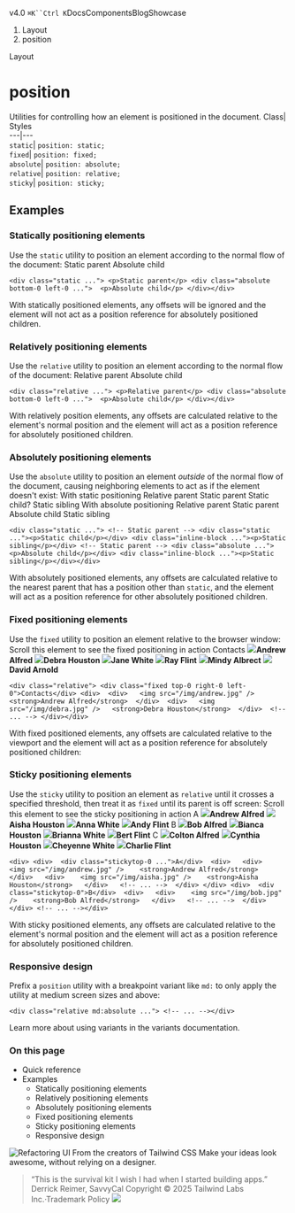 v4.0
`⌘K``Ctrl K`DocsComponentsBlogShowcase
  1. Layout
  2. position


Layout
# position
Utilities for controlling how an element is positioned in the document.
Class| Styles  
---|---  
`static`| `position: static;`  
`fixed`| `position: fixed;`  
`absolute`| `position: absolute;`  
`relative`| `position: relative;`  
`sticky`| `position: sticky;`  
## Examples
### Statically positioning elements
Use the `static` utility to position an element according to the normal flow of the document:
Static parent
Absolute child
```
<div class="static ..."> <p>Static parent</p> <div class="absolute bottom-0 left-0 ...">  <p>Absolute child</p> </div></div>
```

With statically positioned elements, any offsets will be ignored and the element will not act as a position reference for absolutely positioned children.
### Relatively positioning elements
Use the `relative` utility to position an element according to the normal flow of the document:
Relative parent
Absolute child
```
<div class="relative ..."> <p>Relative parent</p> <div class="absolute bottom-0 left-0 ...">  <p>Absolute child</p> </div></div>
```

With relatively position elements, any offsets are calculated relative to the element's normal position and the element will act as a position reference for absolutely positioned children.
### Absolutely positioning elements
Use the `absolute` utility to position an element _outside_ of the normal flow of the document, causing neighboring elements to act as if the element doesn't exist:
With static positioning
Relative parent
Static parent
Static child?
Static sibling
With absolute positioning
Relative parent
Static parent
Absolute child
Static sibling
```
<div class="static ..."> <!-- Static parent --> <div class="static ..."><p>Static child</p></div> <div class="inline-block ..."><p>Static sibling</p></div> <!-- Static parent --> <div class="absolute ..."><p>Absolute child</p></div> <div class="inline-block ..."><p>Static sibling</p></div></div>
```

With absolutely positioned elements, any offsets are calculated relative to the nearest parent that has a position other than `static`, and the element will act as a position reference for other absolutely positioned children.
### Fixed positioning elements
Use the `fixed` utility to position an element relative to the browser window:
Scroll this element to see the fixed positioning in action
Contacts
![](https://images.unsplash.com/photo-1501196354995-cbb51c65aaea?ixlib=rb-1.2.1&ixid=MnwxMjA3fDB8MHxwaG90by1wYWdlfHx8fGVufDB8fHx8&auto=format&fit=facearea&facepad=4&w=256&h=256&q=80)**Andrew Alfred**
![](https://images.unsplash.com/photo-1531123897727-8f129e1688ce?ixlib=rb-1.2.1&ixid=MnwxMjA3fDB8MHxwaG90by1wYWdlfHx8fGVufDB8fHx8&auto=format&fit=facearea&facepad=4&w=256&h=256&q=80)**Debra Houston**
![](https://images.unsplash.com/photo-1517841905240-472988babdf9?ixlib=rb-1.2.1&ixid=MnwxMjA3fDB8MHxwaG90by1wYWdlfHx8fGVufDB8fHx8&auto=format&fit=facearea&facepad=4&w=256&h=256&q=80)**Jane White**
![](https://images.unsplash.com/photo-1531427186611-ecfd6d936c79?ixlib=rb-1.2.1&ixid=MnwxMjA3fDB8MHxwaG90by1wYWdlfHx8fGVufDB8fHx8&auto=format&fit=facearea&facepad=4&w=256&h=256&q=80)**Ray Flint**
![](https://images.unsplash.com/photo-1580489944761-15a19d654956?ixlib=rb-1.2.1&ixid=MnwxMjA3fDB8MHxwaG90by1wYWdlfHx8fGVufDB8fHx8&auto=format&fit=facearea&facepad=4&w=256&h=256&q=80)**Mindy Albrect**
![](https://images.unsplash.com/photo-1492562080023-ab3db95bfbce?ixlib=rb-1.2.1&ixid=MnwxMjA3fDB8MHxwaG90by1wYWdlfHx8fGVufDB8fHx8&auto=format&fit=facearea&facepad=4&w=256&h=256&q=80)**David Arnold**
```
<div class="relative"> <div class="fixed top-0 right-0 left-0">Contacts</div> <div>  <div>   <img src="/img/andrew.jpg" />   <strong>Andrew Alfred</strong>  </div>  <div>   <img src="/img/debra.jpg" />   <strong>Debra Houston</strong>  </div>  <!-- ... --> </div></div>
```

With fixed positioned elements, any offsets are calculated relative to the viewport and the element will act as a position reference for absolutely positioned children:
### Sticky positioning elements
Use the `sticky` utility to position an element as `relative` until it crosses a specified threshold, then treat it as `fixed` until its parent is off screen:
Scroll this element to see the sticky positioning in action
A
![](https://images.unsplash.com/photo-1501196354995-cbb51c65aaea?ixlib=rb-1.2.1&ixid=MnwxMjA3fDB8MHxwaG90by1wYWdlfHx8fGVufDB8fHx8&auto=format&fit=facearea&facepad=4&w=256&h=256&q=80)**Andrew Alfred**
![](https://images.unsplash.com/photo-1531123897727-8f129e1688ce?ixlib=rb-1.2.1&ixid=MnwxMjA3fDB8MHxwaG90by1wYWdlfHx8fGVufDB8fHx8&auto=format&fit=facearea&facepad=4&w=256&h=256&q=80)**Aisha Houston**
![](https://images.unsplash.com/photo-1517841905240-472988babdf9?ixlib=rb-1.2.1&ixid=MnwxMjA3fDB8MHxwaG90by1wYWdlfHx8fGVufDB8fHx8&auto=format&fit=facearea&facepad=4&w=256&h=256&q=80)**Anna White**
![](https://images.unsplash.com/photo-1531427186611-ecfd6d936c79?ixlib=rb-1.2.1&ixid=MnwxMjA3fDB8MHxwaG90by1wYWdlfHx8fGVufDB8fHx8&auto=format&fit=facearea&facepad=4&w=256&h=256&q=80)**Andy Flint**
B
![](https://images.unsplash.com/photo-1501196354995-cbb51c65aaea?ixlib=rb-1.2.1&ixid=MnwxMjA3fDB8MHxwaG90by1wYWdlfHx8fGVufDB8fHx8&auto=format&fit=facearea&facepad=4&w=256&h=256&q=80)**Bob Alfred**
![](https://images.unsplash.com/photo-1531123897727-8f129e1688ce?ixlib=rb-1.2.1&ixid=MnwxMjA3fDB8MHxwaG90by1wYWdlfHx8fGVufDB8fHx8&auto=format&fit=facearea&facepad=4&w=256&h=256&q=80)**Bianca Houston**
![](https://images.unsplash.com/photo-1517841905240-472988babdf9?ixlib=rb-1.2.1&ixid=MnwxMjA3fDB8MHxwaG90by1wYWdlfHx8fGVufDB8fHx8&auto=format&fit=facearea&facepad=4&w=256&h=256&q=80)**Brianna White**
![](https://images.unsplash.com/photo-1531427186611-ecfd6d936c79?ixlib=rb-1.2.1&ixid=MnwxMjA3fDB8MHxwaG90by1wYWdlfHx8fGVufDB8fHx8&auto=format&fit=facearea&facepad=4&w=256&h=256&q=80)**Bert Flint**
C
![](https://images.unsplash.com/photo-1501196354995-cbb51c65aaea?ixlib=rb-1.2.1&ixid=MnwxMjA3fDB8MHxwaG90by1wYWdlfHx8fGVufDB8fHx8&auto=format&fit=facearea&facepad=4&w=256&h=256&q=80)**Colton Alfred**
![](https://images.unsplash.com/photo-1531123897727-8f129e1688ce?ixlib=rb-1.2.1&ixid=MnwxMjA3fDB8MHxwaG90by1wYWdlfHx8fGVufDB8fHx8&auto=format&fit=facearea&facepad=4&w=256&h=256&q=80)**Cynthia Houston**
![](https://images.unsplash.com/photo-1517841905240-472988babdf9?ixlib=rb-1.2.1&ixid=MnwxMjA3fDB8MHxwaG90by1wYWdlfHx8fGVufDB8fHx8&auto=format&fit=facearea&facepad=4&w=256&h=256&q=80)**Cheyenne White**
![](https://images.unsplash.com/photo-1531427186611-ecfd6d936c79?ixlib=rb-1.2.1&ixid=MnwxMjA3fDB8MHxwaG90by1wYWdlfHx8fGVufDB8fHx8&auto=format&fit=facearea&facepad=4&w=256&h=256&q=80)**Charlie Flint**
```
<div> <div>  <div class="stickytop-0 ...">A</div>  <div>   <div>    <img src="/img/andrew.jpg" />    <strong>Andrew Alfred</strong>   </div>   <div>    <img src="/img/aisha.jpg" />    <strong>Aisha Houston</strong>   </div>   <!-- ... -->  </div> </div> <div>  <div class="stickytop-0">B</div>  <div>   <div>    <img src="/img/bob.jpg" />    <strong>Bob Alfred</strong>   </div>   <!-- ... -->  </div> </div> <!-- ... --></div>
```

With sticky positioned elements, any offsets are calculated relative to the element's normal position and the element will act as a position reference for absolutely positioned children.
### Responsive design
Prefix a `position` utility with a breakpoint variant like `md:` to only apply the utility at medium screen sizes and above:
```
<div class="relative md:absolute ..."> <!-- ... --></div>
```

Learn more about using variants in the variants documentation.
### On this page
  * Quick reference
  * Examples
    * Statically positioning elements
    * Relatively positioning elements
    * Absolutely positioning elements
    * Fixed positioning elements
    * Sticky positioning elements
    * Responsive design


![Refactoring UI](https://tailwindcss.com/_next/image?url=%2F_next%2Fstatic%2Fmedia%2Fbook-promo.27d91093.png&w=256&q=75)
From the creators of Tailwind CSS
Make your ideas look awesome, without relying on a designer.
> “This is the survival kit I wish I had when I started building apps.”
> Derrick Reimer, SavvyCal
Copyright © 2025 Tailwind Labs Inc.·Trademark Policy
![](https://cdn.usefathom.com/?h=https%3A%2F%2Ftailwindcss.com&p=%2Fdocs%2Fposition&r=&sid=PMFMDJGK&qs=%7B%7D&cid=22369417)
